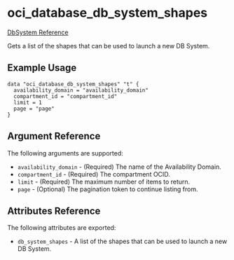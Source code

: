 # oci\_database\_db\_system\_shapes

[DbSystem Reference][22fc7fa4]

  [22fc7fa4]: https://docs.us-phoenix-1.oraclecloud.com/api/#/en/database/20160918/DbSystem/ "DbSystemReference"

Gets a list of the shapes that can be used to launch a new DB System.

## Example Usage

```
data "oci_database_db_system_shapes" "t" {
  availability_domain = "availability_domain"
  compartment_id = "compartment_id"
  limit = 1
  page = "page"
}
```

## Argument Reference

The following arguments are supported:

* `availability_domain` - (Required) The name of the Availability Domain.
* `compartment_id` - (Required) The compartment OCID.
* `limit` - (Required) The maximum number of items to return.
* `page` - (Optional) The pagination token to continue listing from.

## Attributes Reference

The following attributes are exported:

* `db_system_shapes` - A list of the shapes that can be used to launch a new DB System.
